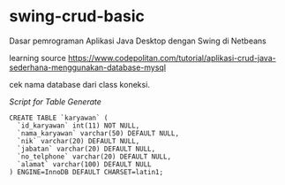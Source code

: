 # swing-crud-basic
Dasar pemrograman Aplikasi Java Desktop dengan Swing di Netbeans

learning source
https://www.codepolitan.com/tutorial/aplikasi-crud-java-sederhana-menggunakan-database-mysql

cek nama database dari class koneksi.

*Script for Table Generate*
```
CREATE TABLE `karyawan` (
  `id_karyawan` int(11) NOT NULL,
  `nama_karyawan` varchar(50) DEFAULT NULL,
  `nik` varchar(20) DEFAULT NULL,
  `jabatan` varchar(20) DEFAULT NULL,
  `no_telphone` varchar(20) DEFAULT NULL,
  `alamat` varchar(100) DEFAULT NULL
) ENGINE=InnoDB DEFAULT CHARSET=latin1;
```
